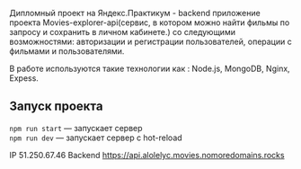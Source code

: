 Дипломный проект на Яндекс.Практикум - backend приложение проекта Movies-explorer-api(cервис, в котором можно найти фильмы по запросу и сохранить в личном кабинете.)
со следующими возможностями: авторизации и регистрации пользователей, операции с фильмами и пользователями.

В работе используются такие технологии как : Node.js, MongoDB, Nginx, Expess.

## Запуск проекта

`npm run start` — запускает сервер   
`npm run dev` — запускает сервер с hot-reload

IP  51.250.67.46
Backend https://api.alolelyc.movies.nomoredomains.rocks
